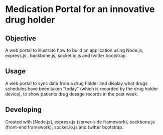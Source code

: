 # Medication Portal for an innovative drug holder

## Objective
A web portal to illustrate how to build an application using Node.js, express.js , backbone.js, socket.io.js and twitter bootstrap.


## Usage
A web portal to sync data from a drug holder and display what drugs schedules have been taken "today" (which is recorded by the drug holder device), to show patients drug dosage records in the past week.

## Developing
Created with [Node.js], express.js (server-side framework), backbone.js (front-end framework), socket.io.js and twitter bootstrap.
